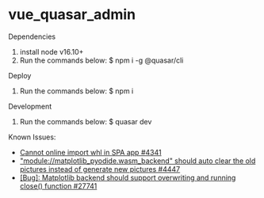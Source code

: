 # vue_quasar_admin

Dependencies
1. install node v16.10+
2. Run the commands below:
   $ npm i -g @quasar/cli

Deploy
1. Run the commands below:
   $ npm i

Development
1. Run the commands below:
   $ quasar dev

Known Issues:

* [Cannot online import whl in SPA app #4341](https://github.com/pyodide/pyodide/issues/4341#issuecomment-1857390576)
* ["module://matplotlib_pyodide.wasm_backend" should auto clear the old pictures instead of generate new pictures #4447](https://github.com/pyodide/pyodide/issues/4447)
* [[Bug]: Matplotlib backend should support overwriting and running close() function #27741](https://github.com/matplotlib/matplotlib/issues/27741)
